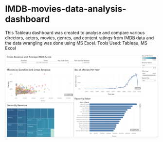 # IMDB-movies-data-analysis-dashboard
This Tableau dashboard was created to analyse and compare various directors, actors, movies, genres, and content ratings from IMDB data and the data wrangling was done using MS Excel.
Tools Used: Tableau, MS Excel 

![IMDB](https://github.com/ShrishtiHore/IMDB-movies-data-analysis-dashboard/blob/main/IMDB_Movie_Ratings_Data_Analysis_Dashboard.PNG)
